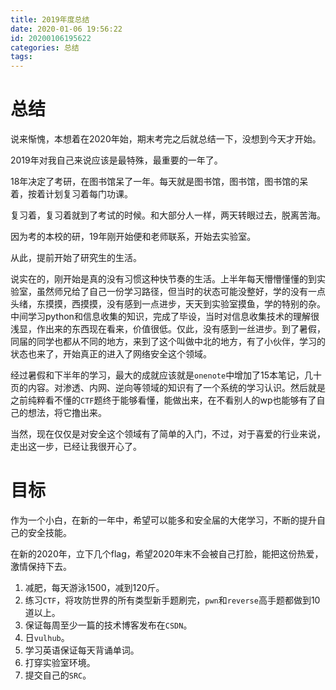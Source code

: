 ```yaml
---
title: 2019年度总结
date: 2020-01-06 19:56:22
id: 20200106195622
categories: 总结
tags: 
---
```


# 总结

说来惭愧，本想着在2020年始，期末考完之后就总结一下，没想到今天才开始。

2019年对我自己来说应该是最特殊，最重要的一年了。

18年决定了考研，在图书馆呆了一年。每天就是图书馆，图书馆，图书馆的呆着，按着计划复习着每门功课。

复习着，复习着就到了考试的时候。和大部分人一样，两天转眼过去，脱离苦海。

因为考的本校的研，19年刚开始便和老师联系，开始去实验室。

从此，提前开始了研究生的生活。

说实在的，刚开始是真的没有习惯这种快节奏的生活。上半年每天懵懵懂懂的到实验室，虽然师兄给了自己一份学习路径，但当时的状态可能没整好，学的没有一点头绪，东摸摸，西摸摸，没有感到一点进步，天天到实验室摸鱼，学的特别的杂。中间学习python和信息收集的知识，完成了毕设，当时对信息收集技术的理解很浅显，作出来的东西现在看来，价值很低。仅此，没有感到一丝进步。到了暑假，同届的同学也都从不同的地方，来到了这个叫做中北的地方，有了小伙伴，学习的状态也来了，开始真正的进入了网络安全这个领域。

经过暑假和下半年的学习，最大的成就应该就是`onenote`中增加了15本笔记，几十页的内容。对渗透、内网、逆向等领域的知识有了一个系统的学习认识。然后就是之前纯粹看不懂的`CTF`题终于能够看懂，能做出来，在不看别人的wp也能够有了自己的想法，将它撸出来。

当然，现在仅仅是对安全这个领域有了简单的入门，不过，对于喜爱的行业来说，走出这一步，已经让我很开心了。

# 目标

作为一个小白，在新的一年中，希望可以能多和安全届的大佬学习，不断的提升自己的安全技能。

在新的2020年，立下几个flag，希望2020年末不会被自己打脸，能把这份热爱，激情保持下去。

1. 减肥，每天游泳1500，减到120斤。
2. 练习`CTF`，将攻防世界的所有类型新手题刷完，`pwn`和`reverse`高手题都做到10道以上。
3. 保证每周至少一篇的技术博客发布在`CSDN`。
4. 日`vulhub`。
5. 学习英语保证每天背诵单词。
6. 打穿实验室环境。
7. 提交自己的`SRC`。

